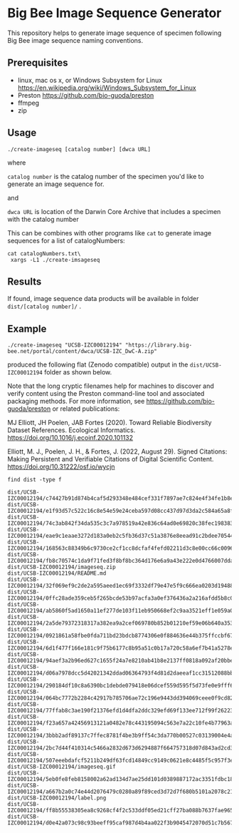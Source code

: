 # Big Bee Image Sequence Generator

This repository helps to generate image sequence of specimen following Big Bee image sequence naming conventions.

## Prerequisites

 * linux, mac os x, or Windows Subsystem for Linux https://en.wikipedia.org/wiki/Windows_Subsystem_for_Linux
 * Preston https://github.com/bio-guoda/preston
 * ffmpeg 
 * zip

## Usage


```
./create-imageseq [catalog number] [dwca URL]
```

where 

`catalog number` is the catalog number of the specimen you'd like to generate an image sequence for.

and

`dwca URL` is location of the Darwin Core Archive that includes a specimen with the catalog number 

This can be combines with other programs like `cat` to generate image sequences for a list of catalogNumbers:

```
cat catalogNumbers.txt\
 xargs -L1 ./create-imsageseq 
```

## Results

If found, image sequence data products will be available in folder `dist/[catalog number]/` . 


## Example

```
./create-imageseq "UCSB-IZC00012194" "https://library.big-bee.net/portal/content/dwca/UCSB-IZC_DwC-A.zip"
```

produced the following flat (Zenodo compatible) output in the `dist/UCSB-IZC00012194` folder as shown below.

Note that the long cryptic filenames help for machines to discover and verify content using the Preston command-line tool and associated packaging methods. For more information, see https://github.com/bio-guoda/preston or related publications:

MJ Elliott, JH Poelen, JAB Fortes (2020). Toward Reliable Biodiversity Dataset References. Ecological Informatics. https://doi.org/10.1016/j.ecoinf.2020.101132

Elliott, M. J., Poelen, J. H., & Fortes, J. (2022, August 29). Signed Citations: Making Persistent and Verifiable Citations of Digital Scientific Content. https://doi.org/10.31222/osf.io/wycjn


```
find dist -type f
```

```
dist/UCSB-IZC00012194/c74427b91d874b4caf5d293348e484cef331f7897ae7c824e4f34fe1b8e5827b
dist/UCSB-IZC00012194/e1f93d57c522c16c8e54e59e24ceba597d08cc437d97d3da2c584a65a8f2b04e
dist/UCSB-IZC00012194/74c3ab842f34da535c3c7a978519a42e836c64ad0e69820c38fec1983833fec8
dist/UCSB-IZC00012194/eae9c1eaae3272d183a0eb2c5fb36d37c51a3876e8eead91c2bdee70544eeb39
dist/UCSB-IZC00012194/168563c88349b6c9730ce2cf1cc8dcfaf4fefd02211d3c8e00cc66c0096e027c
dist/UCSB-IZC00012194/fb8c70574c1da9f71fed3f8bf8bc364d176e6a9a43e222e0d4766007dda25658
dist/UCSB-IZC00012194/imageseq.zip
dist/UCSB-IZC00012194/README.md
dist/UCSB-IZC00012194/32f069ef9c2de2a595aeed1ec69f3332df79e47e5f9c666ea0203d1948885a57
dist/UCSB-IZC00012194/0ffc28ade359ceb5f265bcde53b97acfa3a0ef376436a2a216afdd5b8c0feae3
dist/UCSB-IZC00012194/ab5860f5ad1650a11ef277de103f11eb950668ef2c9aa3521eff1e059a0160d2
dist/UCSB-IZC00012194/2a5de79372318317a382ea9a2cef069780b852b01210ef59e06b640a3539cb5a
dist/UCSB-IZC00012194/0921861a58fbe0fda711bd23bdcb8774306e0f884636e44b375ffccbf67feb65
dist/UCSB-IZC00012194/6d1f477f166e181c9f75b6177c8b95a51c0b17a720c58a6ef7b41a5278e5c9ac
dist/UCSB-IZC00012194/94aef3a2b96ed627c1655f24a7e8210ab41b8e2137ff0818a092af20bbe2b209
dist/UCSB-IZC00012194/d06a7978dcc5d42021342ddad06364793f4d81d2daeeaf1cc31512088bbb39f3
dist/UCSB-IZC00012194/290184df10c8a6390bc1debde079418e06dcef559d595f5d73fe0e9fff6e5879
dist/UCSB-IZC00012194/064bc7772b2284c42917b785706ae72c196e9443dd394069ceee0f9cd8237e93
dist/UCSB-IZC00012194/77ffab8c3ae190f21376efd1d4dfa2ddc329efd69f133ee712f99f26223e1627
dist/UCSB-IZC00012194/f23a657a42456913121a0482e78c443195094c563e7a22c10fe4b77963a5c61c
dist/UCSB-IZC00012194/3bbb2adf89137c7ffec8781f4be3b9ff54c3da770b00527c03139004e4a074a7
dist/UCSB-IZC00012194/2bc7d44f410314c5466a2832d673d6294887f664757318d07d843ad2cd38e3e6
dist/UCSB-IZC00012194/507eeebdafcf5211b249df63fcd14849cc9149c0621e8c4485f5c957f3e91445
dist/UCSB-IZC00012194/imageseq.gif
dist/UCSB-IZC00012194/5eb0fe8feb8158002a62ad134d7ae25dd101d0389887172ac3351fdbc186e41d
dist/UCSB-IZC00012194/a667b2a0c74e44d2076479c0280a89f89ced3d72d7f680b5101a2078c21cfd6d
dist/UCSB-IZC00012194/label.png
dist/UCSB-IZC00012194/ff8b55538305ea8c9268cf4f2c533ddf05ed21cff27ba088b7637fae9654b7ed
dist/UCSB-IZC00012194/d0e42a073c98c93beeff95caf987d4b4aa022f3b9045472070d51c7b56771014
```

